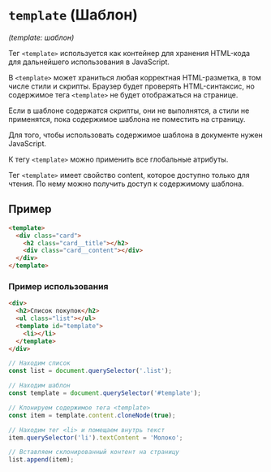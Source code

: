 # `template` (Шаблон)

_(template: шаблон)_

Тег `<template>` используется как контейнер для хранения HTML-кода для дальнейшего использования в JavaScript.

В `<template>` может храниться любая корректная HTML-разметка, в том числе стили и скрипты. Браузер будет проверять HTML-синтаксис, но содержимое тега `<template>` не будет отображаться на странице.

Если в шаблоне содержатся скрипты, они не выполнятся, а стили не применятся, пока содержимое шаблона не поместить на страницу.

Для того, чтобы использовать содержимое шаблона в документе нужен JavaScript.

К тегу `<template>` можно применить все глобальные атрибуты.

Тег `<template>` имеет свойство content, которое доступно только для чтения. По нему можно получить доступ к содержимому шаблона.

## Пример

```html
<template>
  <div class="card">
    <h2 class="card__title"></h2>
    <div class="card__content"></div>
  </div>
</template>
```

### Пример использования

```html
<div>
  <h2>Список покупок</h2>
  <ul class="list"></ul>
  <template id="template">
    <li></li>
  </template>
</div>
```

```js
// Находим список
const list = document.querySelector('.list');

// Находим шаблон
const template = document.querySelector('#template');

// Клонируем содержимое тега <template>
const item = template.content.cloneNode(true);

// Находим тег <li> и помещаем внутрь текст
item.querySelector('li').textContent = 'Молоко';

// Вставляем склонированный контент на страницу
list.append(item);
```
